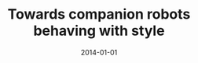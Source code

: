 ---
title: "Towards companion robots behaving with style"
collection: publications
permalink: /publication/2014-01-01-Towards-companion-robots-behaving-with-style
date: 2014-01-01
venue: 'In the proceedings of The 23rd IEEE International Symposium on Robot and Human Interactive Communication'
citation: ' Wafa Johal,  Sylvie Pesty,  Gaelle Calvary, &quot;Towards companion robots behaving with style.&quot; In the proceedings of The 23rd IEEE International Symposium on Robot and Human Interactive Communication, 2014.'
---